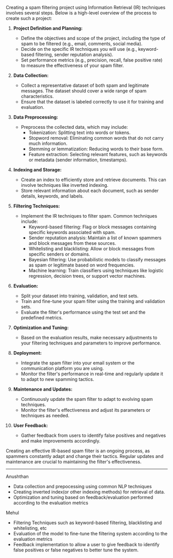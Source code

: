 Creating a spam filtering project using Information Retrieval (IR) techniques involves several steps. Below is a high-level overview of the process to create such a project:

1. **Project Definition and Planning:**
   - Define the objectives and scope of the project, including the type of spam to be filtered (e.g., email, comments, social media).
   - Decide on the specific IR techniques you will use (e.g., keyword-based filtering, sender reputation analysis).
   - Set performance metrics (e.g., precision, recall, false positive rate) to measure the effectiveness of your spam filter.

2. **Data Collection:**
   - Collect a representative dataset of both spam and legitimate messages. The dataset should cover a wide range of spam characteristics.
   - Ensure that the dataset is labeled correctly to use it for training and evaluation.

3. **Data Preprocessing:**
   - Preprocess the collected data, which may include:
     - Tokenization: Splitting text into words or tokens.
     - Stopword removal: Eliminating common words that do not carry much information.
     - Stemming or lemmatization: Reducing words to their base form.
     - Feature extraction: Selecting relevant features, such as keywords or metadata (sender information, timestamps).

4. **Indexing and Storage:**
   - Create an index to efficiently store and retrieve documents. This can involve techniques like inverted indexing.
   - Store relevant information about each document, such as sender details, keywords, and labels.

5. **Filtering Techniques:**
   - Implement the IR techniques to filter spam. Common techniques include:
     - Keyword-based filtering: Flag or block messages containing specific keywords associated with spam.
     - Sender reputation analysis: Maintain a list of known spammers and block messages from these sources.
     - Whitelisting and blacklisting: Allow or block messages from specific senders or domains.
     - Bayesian filtering: Use probabilistic models to classify messages as spam or legitimate based on word frequencies.
     - Machine learning: Train classifiers using techniques like logistic regression, decision trees, or support vector machines.

6. **Evaluation:**
   - Split your dataset into training, validation, and test sets.
   - Train and fine-tune your spam filter using the training and validation sets.
   - Evaluate the filter's performance using the test set and the predefined metrics.

7. **Optimization and Tuning:**
   - Based on the evaluation results, make necessary adjustments to your filtering techniques and parameters to improve performance.

8. **Deployment:**
   - Integrate the spam filter into your email system or the communication platform you are using.
   - Monitor the filter's performance in real-time and regularly update it to adapt to new spamming tactics.

9. **Maintenance and Updates:**
   - Continuously update the spam filter to adapt to evolving spam techniques.
   - Monitor the filter's effectiveness and adjust its parameters or techniques as needed.

10. **User Feedback:**
    - Gather feedback from users to identify false positives and negatives and make improvements accordingly.

Creating an effective IR-based spam filter is an ongoing process, as spammers constantly adapt and change their tactics. Regular updates and maintenance are crucial to maintaining the filter's effectiveness.

----
Anushthan
- Data collection and prepocessing using common NLP techniques
- Creating inverted index(or other indexing methods) for retrieval of data.
- Optimization and tuning based on feedback/evaluation performed according to the evaluation metrics

Mehul
- Filtering Techniques such as keyword-based filtering, blacklisting and whitelisting, etc
- Evaluation of the model to fine-tune the filtering system according to the evaluation metrics
- Feedback implementation to allow a user to give feedback to identify false positives or false negatives to better tune the system.